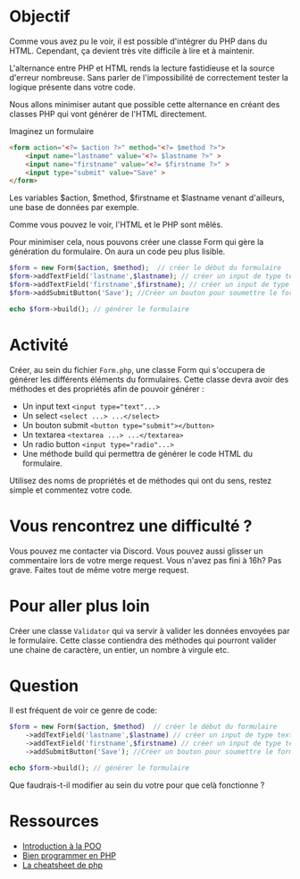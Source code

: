 # Objectif

Comme vous avez pu le voir, il est possible d'intégrer du PHP dans du HTML. Cependant, ça devient très vite difficile à lire et à maintenir.

L'alternance entre PHP et HTML rends la lecture fastidieuse et la source d'erreur nombreuse. Sans parler de l'impossibilité de correctement tester la logique présente dans votre code.

Nous allons minimiser autant que possible cette alternance en créant des classes PHP qui vont générer de l'HTML directement.

Imaginez un formulaire 

```html
<form action="<?= $action ?>" method="<?= $method ?>">
    <input name="lastname" value="<?= $lastname ?>" >
    <input name="firstname" value="<?= $firstname ?>" >
    <input type="submit" value="Save" >
</form>
 ```
 
Les variables $action, $method, $firstname et $lastname venant d'ailleurs, une base de données par exemple.

Comme vous pouvez le voir, l'HTML et le PHP sont mêlés.

Pour minimiser cela, nous pouvons créer une classe Form qui gère la génération du formulaire. On aura un code peu plus lisible.

```php
$form = new Form($action, $method);  // créer le début du formulaire
$form->addTextField('lastname',$lastname); // créer un input de type texte avec comme valeur $lastname
$form->addTextField('firstname',$firstname); // créer un input de type texte avec comme valeur $firstname
$form->addSubmitButton('Save'); //Créer un bouton pour soumettre le formulaire se nommant Save

echo $form->build(); // générer le formulaire
```
# Activité

Créer, au sein du fichier `Form.php`, une classe Form qui s'occupera de générer les différents éléments du formulaires. Cette classe devra avoir des méthodes et des propriétés afin de pouvoir générer :

* Un input text `<input type="text"...>`
* Un select `<select ...> ...</select>`
* Un bouton submit `<button type="submit"></button>`
* Un textarea `<textarea ...> ...</textarea>`
* Un radio button `<input type="radio"...>`
* Une méthode build qui permettra de générer le code HTML du formulaire.

Utilisez des noms de propriétés et de méthodes qui ont du sens, restez simple et commentez votre code.

# Vous rencontrez une difficulté ? 
Vous pouvez me contacter via Discord. Vous pouvez aussi glisser un commentaire lors de votre merge request.
Vous n'avez pas fini à 16h? Pas grave. Faites tout de même votre merge request.

# Pour aller plus loin

Créer une classe `Validator` qui va servir à valider les données envoyées par le formulaire. Cette classe contiendra des méthodes qui pourront valider une chaine de caractère, un entier, un nombre à virgule etc. 

# Question 

Il est fréquent de voir ce genre de code: 


```php
$form = new Form($action, $method)  // créer le début du formulaire
    ->addTextField('lastname',$lastname) // créer un input de type texte avec comme valeur $lastname
    ->addTextField('firstname',$firstname) // créer un input de type texte avec comme valeur $firstname
    ->addSubmitButton('Save'); //Créer un bouton pour soumettre le formulaire se nommant Save

echo $form->build(); // générer le formulaire
```
Que faudrais-t-il modifier au sein du votre pour que celà fonctionne ?

# Ressources
* [Introduction à la POO](https://openclassrooms.com/fr/courses/1665806-programmez-en-oriente-objet-en-php/1665911-introduction-a-la-poo)
* [Bien programmer en PHP](https://phptherightway.com/)
* [La cheatsheet de php](https://learnxinyminutes.com/docs/fr-fr/php-fr/)